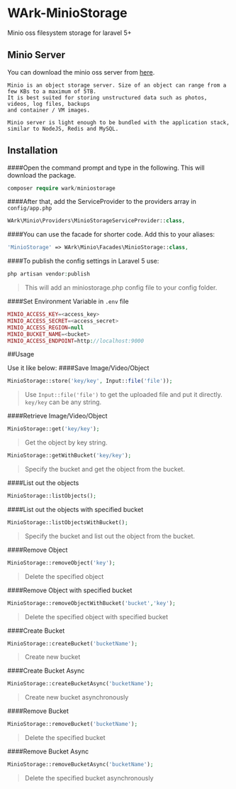 # WArk-MinioStorage
Minio oss filesystem storage for laravel 5+

## Minio Server
You can download the minio oss server from [here](https://github.com/minio/minio).
```
Minio is an object storage server. Size of an object can range from a few KBs to a maximum of 5TB.
It is best suited for storing unstructured data such as photos, videos, log files, backups 
and container / VM images. 

Minio server is light enough to be bundled with the application stack, similar to NodeJS, Redis and MySQL.
```

## Installation

####Open the command prompt and type in the following. This will download the package.
```php
composer require wark/miniostorage
```

####After that, add the ServiceProvider to the providers array in `config/app.php`

```php
WArk\Minio\Providers\MinioStorageServiceProvider::class,
```

####You can use the facade for shorter code. Add this to your aliases:

```php
'MinioStorage' => WArk\Minio\Facades\MinioStorage::class,
```

####To publish the config settings in Laravel 5 use:
```php
php artisan vendor:publish
```
>This will add an miniostorage.php config file to your config folder.

####Set Environment Variable in `.env` file
```php
MINIO_ACCESS_KEY=<access_key>
MINIO_ACCESS_SECRET=<access_secret>
MINIO_ACCESS_REGION=null
MINIO_BUCKET_NAME=<bucket>
MINIO_ACCESS_ENDPOINT=http://localhost:9000
```

##Usage

Use it like below:
####Save Image/Video/Object

```php
MinioStorage::store('key/key', Input::file('file'));
```

>Use `Input::file('file')` to get the uploaded file and put it directly. `key/key` can be any string.


####Retrieve Image/Video/Object

```php
MinioStorage::get('key/key');
```
>Get the object by key string.

```php
MinioStorage::getWithBucket('key/key');
```
>Specify the bucket and get the object from the bucket.


####List out the objects

```php
MinioStorage::listObjects();
```

####List out the objects with specified bucket

```php
MinioStorage::listObjectsWithBucket();
```
>Specify the bucket and list out the object from the bucket.

####Remove Object

```php
MinioStorage::removeObject('key');
```
>Delete the specified object

####Remove Object with specified bucket

```php
MinioStorage::removeObjectWithBucket('bucket','key');
```
>Delete the specified object with specified bucket

####Create Bucket

```php
MinioStorage::createBucket('bucketName');
```
>Create new bucket

####Create Bucket Async

```php
MinioStorage::createBucketAsync('bucketName');
```
>Create new bucket asynchronously

####Remove Bucket

```php
MinioStorage::removeBucket('bucketName');
```
>Delete the specified bucket

####Remove Bucket Async

```php
MinioStorage::removeBucketAsync('bucketName');
```
>Delete the specified bucket asynchronously
